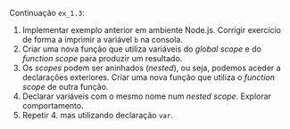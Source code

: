 Continuação `ex_1.3`:

1. Implementar exemplo anterior em ambiente Node.js. Corrigir exercício de forma a imprimir a variável `b` na consola.
2. Criar uma nova função que utiliza variáveis do *global scope* e do *function scope* para produzir um resultado.
3. Os *scopes* podem ser aninhados (*nested*), ou seja, podemos aceder a declarações exteriores. Criar uma nova função que utiliza o *function scope* de outra função.
4. Declarar variáveis com o mesmo nome num *nested scope*. Explorar comportamento.
5. Repetir 4. mas utilizando declaração `var`.
